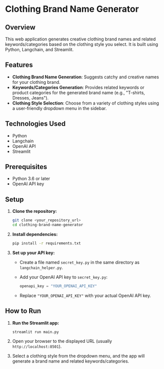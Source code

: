 # Clothing Brand Name Generator

## Overview

This web application generates creative clothing brand names and related keywords/categories based on the clothing style you select. It is built using Python, Langchain, and Streamlit.

## Features

* **Clothing Brand Name Generation**: Suggests catchy and creative names for your clothing brand.
* **Keywords/Categories Generation**: Provides related keywords or product categories for the generated brand name (e.g., "T-shirts, Dresses, Jeans").
* **Clothing Style Selection**: Choose from a variety of clothing styles using a user-friendly dropdown menu in the sidebar.

## Technologies Used

* Python
* Langchain
* OpenAI API
* Streamlit

## Prerequisites

* Python 3.6 or later
* OpenAI API key

## Setup

1.  **Clone the repository:**

    ```bash
    git clone <your_repository_url>
    cd clothing-brand-name-generator
    ```
2.  **Install dependencies:**

    ```bash
    pip install -r requirements.txt
    ```
3.  **Set up your API key:**

    * Create a file named `secret_key.py` in the same directory as `langchain_helper.py`.
    * Add your OpenAI API key to `secret_key.py`:

        ```python
        openapi_key = "YOUR_OPENAI_API_KEY"
        ```
    * Replace `"YOUR_OPENAI_API_KEY"` with your actual OpenAI API key.

## How to Run

1.  **Run the Streamlit app:**

    ```bash
    streamlit run main.py
    ```
2.  Open your browser to the displayed URL (usually `http://localhost:8501`).
3.  Select a clothing style from the dropdown menu, and the app will generate a brand name and related keywords/categories.


